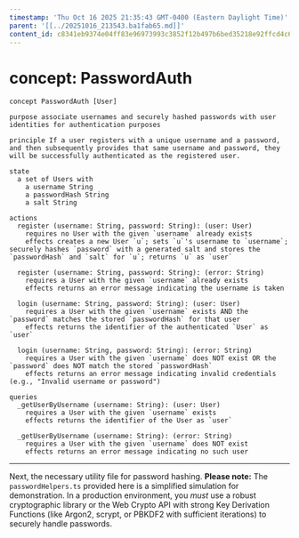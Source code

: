 ```yaml
---
timestamp: 'Thu Oct 16 2025 21:35:43 GMT-0400 (Eastern Daylight Time)'
parent: '[[../20251016_213543.ba1fab65.md]]'
content_id: c8341eb9374e04ff83e96973993c3852f12b497b6bed35218e92ffcd4c614aea
---
```


# concept: PasswordAuth

```
concept PasswordAuth [User]

purpose associate usernames and securely hashed passwords with user identities for authentication purposes

principle If a user registers with a unique username and a password, and then subsequently provides that same username and password, they will be successfully authenticated as the registered user.

state
  a set of Users with
    a username String
    a passwordHash String
    a salt String

actions
  register (username: String, password: String): (user: User)
    requires no User with the given `username` already exists
    effects creates a new User `u`; sets `u`'s username to `username`; securely hashes `password` with a generated salt and stores the `passwordHash` and `salt` for `u`; returns `u` as `user`

  register (username: String, password: String): (error: String)
    requires a User with the given `username` already exists
    effects returns an error message indicating the username is taken

  login (username: String, password: String): (user: User)
    requires a User with the given `username` exists AND the `password` matches the stored `passwordHash` for that user
    effects returns the identifier of the authenticated `User` as `user`

  login (username: String, password: String): (error: String)
    requires a User with the given `username` does NOT exist OR the `password` does NOT match the stored `passwordHash`
    effects returns an error message indicating invalid credentials (e.g., "Invalid username or password")

queries
  _getUserByUsername (username: String): (user: User)
    requires a User with the given `username` exists
    effects returns the identifier of the User as `user`

  _getUserByUsername (username: String): (error: String)
    requires a User with the given `username` does NOT exist
    effects returns an error message indicating no such user
```

***

Next, the necessary utility file for password hashing. **Please note:** The `passwordHelpers.ts` provided here is a simplified simulation for demonstration. In a production environment, you *must* use a robust cryptographic library or the Web Crypto API with strong Key Derivation Functions (like Argon2, scrypt, or PBKDF2 with sufficient iterations) to securely handle passwords.
